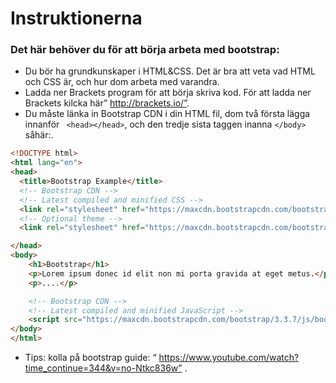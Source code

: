# Instruktionerna
### Det här behöver du för att börja arbeta med bootstrap:
* Du bör ha grundkunskaper i HTML&CSS. Det är bra att veta vad HTML och CSS är, och hur dom arbeta med varandra.
* Ladda ner Brackets program för att börja skriva kod. För att ladda ner Brackets kilcka här” http://brackets.io/”.  
* Du måste länka in Bootstrap CDN i din HTML fil, dom två första lägga innanför ``` <head></head>```, och den tredje sista taggen inanna ```</body>``` såhär:.

```html
<!DOCTYPE html>
<html lang="en">
<head>
  <title>Bootstrap Example</title>
  <!-- Bootstrap CDN -->
  <!-- Latest compiled and minified CSS -->
  <link rel="stylesheet" href="https://maxcdn.bootstrapcdn.com/bootstrap/3.3.7/css/bootstrap.min.css" integrity="sha384-BVYiiSIFeK1dGmJRAkycuHAHRg32OmUcww7on3RYdg4Va+PmSTsz/K68vbdEjh4u" crossorigin="anonymous">
  <!-- Optional theme -->
  <link rel="stylesheet" href="https://maxcdn.bootstrapcdn.com/bootstrap/3.3.7/css/bootstrap-theme.min.css" integrity="sha384-rHyoN1iRsVXV4nD0JutlnGaslCJuC7uwjduW9SVrLvRYooPp2bWYgmgJQIXwl/Sp" crossorigin="anonymous">

</head>
<body>
	<h1>Bootstrap</h1>
	<p>Lorem ipsum donec id elit non mi porta gravida at eget metus.</p>
	<p>....</p>

	<!-- Bootstrap CDN -->
	<!-- Latest compiled and minified JavaScript -->
	<script src="https://maxcdn.bootstrapcdn.com/bootstrap/3.3.7/js/bootstrap.min.js" integrity="sha384-Tc5IQib027qvyjSMfHjOMaLkfuWVxZxUPnCJA7l2mCWNIpG9mGCD8wGNIcPD7Txa" crossorigin="anonymous"></script>
</body>
</html>
```

* Tips: kolla på bootstrap guide: “ https://www.youtube.com/watch?time_continue=344&v=no-Ntkc836w” .  



